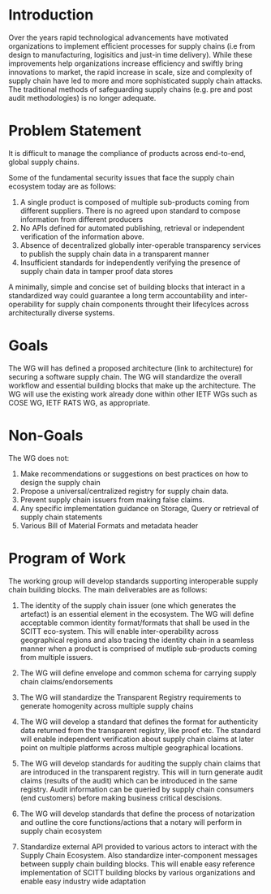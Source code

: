 Introduction
============
Over the years rapid technological advancements have motivated organizations to implement efficient processes for supply chains (i.e from design to manufacturing, logisitics and just-in time delivery).
While these improvements help organizations increase efficiency and swiftly bring innovations to market, the rapid increase in scale, size and complexity of supply chain have led to more and more sophisticated supply chain attacks.
The traditional methods of safeguarding supply chains (e.g. pre and post audit methodologies) is no longer adequate.

Problem Statement
=================
It is difficult to manage the compliance of products across end-to-end, global supply chains. 

Some of the fundamental security issues that face the supply chain ecosystem today are as follows:
1. A single product is composed of multiple sub-products coming from different suppliers. There is no agreed upon standard to compose information from different producers
2. No APIs defined for automated publishing, retrieval or independent verification of the information above.
3. Absence of decentralized globally inter-operable transparency services to publish the supply chain data in a transparent manner
4. Insufficient standards for independently verifying the presence of supply chain data in tamper proof data stores 

A minimally, simple and concise set of building blocks that interact in a standardized way could guarantee a long term accountability and inter-operability for supply chain components throught their lifecylces across architecturally diverse systems.

Goals
=====
The WG will has defined a proposed architecture (link to architecture) for securing a software supply chain.
The WG will standardize the overall workflow and essential building blocks that make up the architecture.
The WG will use the existing work already done within other IETF WGs such as COSE WG, IETF RATS WG, as appropriate.

Non-Goals
=========
The WG does not:
1. Make recommendations or suggestions on best practices on how to design the supply chain
2. Propose a universal/centralized registry for supply chain data.
3. Prevent supply chain issuers from making false claims. 
4. Any specific implementation guidance on Storage, Query or retrieval of supply chain statements
5. Various Bill of Material Formats and metadata header

Program of Work
===============
The working group will develop standards supporting interoperable supply chain building blocks.
The main deliverables are as follows:

1. The identity of the supply chain issuer (one which generates the artefact) is an essential element in the ecosystem. The WG will define acceptable common identity format/formats that shall be used in the SCITT eco-system. This will enable inter-operability across geographical regions and also tracing the identity chain in a seamless manner when a product is comprised of mutliple sub-products coming from multiple issuers.

2. The WG will define envelope and common schema for carrying supply chain claims/endorsements

3. The WG will standardize the Transparent Registry requirements to generate homogenity across multiple supply chains

4. The WG will develop a standard that defines the format for authenticity data returned from the transparent registry, like proof etc. The standard will enable independent verification about supply chain claims at later point on multiple platforms across multiple geographical locations.

5. The WG will develop standards for auditing the supply chain claims that are introduced in the transparent registry. This will in turn generate audit claims (results of the audit) which can be introduced in the same registry. Audit information can be queried by supply chain consumers (end customers) before making business critical descisions.

6. The WG will develop standards that define the process of notarization and outline the core functions/actions that a notary will perform in supply chain ecosystem

7. Standardize external API provided to various actors to interact with the Supply Chain Ecosystem. Also standardize inter-component messages between supply chain building blocks. This will enable easy reference implementation of SCITT building blocks by various organizations and enable easy industry wide adaptation
